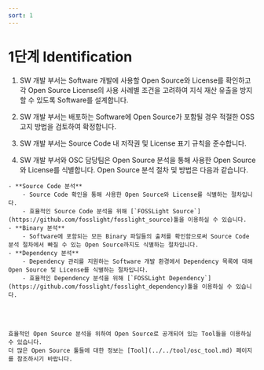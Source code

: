 ```yaml
---
sort: 1
---
```


# 1단계 Identification

1. SW 개발 부서는 Software 개발에 사용할 Open Source와 License를 확인하고 각 Open Source License의 사용 사례별 조건을 고려하여 지식 재산 유출을 방지할 수 있도록 Software를 설계합니다.
   <br>

2. SW 개발 부서는 배포하는 Software에 Open Source가 포함될 경우 적절한 OSS 고지 방법을 검토하여 확정합니다.
   <br>

3. SW 개발 부서는 Source Code 내 저작권 및 License 표기 규칙을 준수합니다.
   <br>

4. SW 개발 부서와 OSC 담당팀은 Open Source 분석을 통해 사용한 Open Source와 License를 식별합니다.
   Open Source 분석 절차 및 방법은 다음과 같습니다.

```note
- **Source Code 분석**
    - Source Code 확인을 통해 사용한 Open Source와 License를 식별하는 절차입니다.
    - 효율적인 Source Code 분석을 위해 [`FOSSLight Source`](https://github.com/fosslight/fosslight_source)툴을 이용하실 수 있습니다.
- **Binary 분석**
    - Software에 포함되는 모든 Binary 파일들의 출처를 확인함으로써 Source Code 분석 절차에서 빠질 수 있는 Open Source까지도 식별하는 절차입니다.
- **Dependency 분석**
    - Dependency 관리를 지원하는 Software 개발 환경에서 Dependency 목록에 대해 Open Source 및 License를 식별하는 절차입니다.
    - 효율적인 Dependency 분석을 위해 [`FOSSLight Dependency`](https://github.com/fosslight/fosslight_dependency)툴을 이용하실 수 있습니다.
```

<br>
<br>

```tip
효율적인 Open Source 분석을 위하여 Open Source로 공개되어 있는 Tool들을 이용하실 수 있습니다.
더 많은 Open Source 툴들에 대한 정보는 [Tool](../../tool/osc_tool.md) 페이지를 참조하시기 바랍니다.
```
